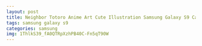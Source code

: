 ```yaml
---
layout: post
title: Neighbor Totoro Anime Art Cute Illustration Samsung Galaxy S9 Case
tags: samsung galaxy s9
categories: samsung
img: 1ThlkS39_fA0QTRpXzhPB40C-Fn5qT90W
---
```

